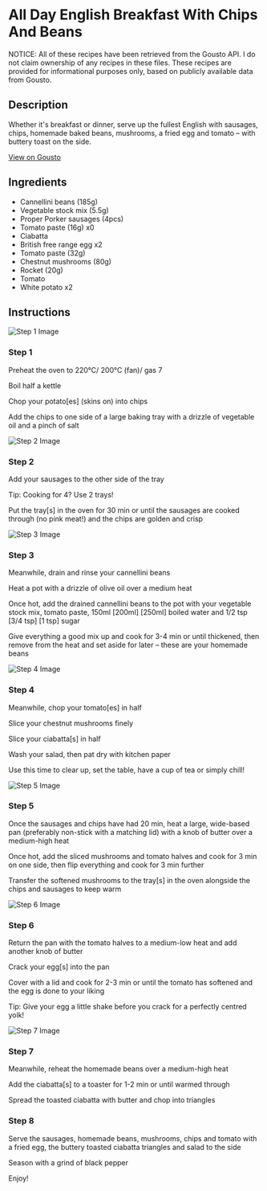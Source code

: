 # All Day English Breakfast With Chips And Beans

NOTICE: All of these recipes have been retrieved from the Gousto API. I do not claim ownership of any recipes in these files. These recipes are provided for informational purposes only, based on publicly available data from Gousto.

## Description

Whether it's breakfast or dinner, serve up the fullest English with sausages, chips, homemade baked beans, mushrooms, a fried egg and tomato – with buttery toast on the side. 

[View on Gousto](https://www.gousto.co.uk/recipes/cookbook/all-day-english-breakfast-with-chips-beans)

## Ingredients

- Cannellini beans (185g)
- Vegetable stock mix (5.5g)
- Proper Porker sausages (4pcs)
- Tomato paste (16g) x0
- Ciabatta
- British free range egg x2
- Tomato paste (32g)
- Chestnut mushrooms (80g)
- Rocket (20g)
- Tomato
- White potato x2

## Instructions

![Step 1 Image](https://production-media.gousto.co.uk/cms/recipe-step-image/step-1-1618243957090-x200.jpg)

### Step 1

Preheat the oven to 220°C/ 200°C (fan)/ gas 7

Boil half a kettle

Chop your potato[es] (skins on) into chips

Add the chips to one side of a large baking tray with a drizzle of vegetable oil and a pinch of salt

![Step 2 Image](https://production-media.gousto.co.uk/cms/recipe-step-image/step-2-1618243962913-x200.jpg)

### Step 2

Add your sausages to the other side of the tray

Tip: Cooking for 4? Use 2 trays!

Put the tray[s] in the oven for 30 min or until the sausages are cooked through (no pink meat!) and the chips are golden and crisp

![Step 3 Image](https://production-media.gousto.co.uk/cms/recipe-step-image/step-7-1707820911180-x200.jpg)

### Step 3

Meanwhile, drain and rinse your cannellini beans

Heat a pot with a drizzle of olive oil over a medium heat

Once hot, add the drained cannellini beans to the pot with your vegetable stock mix, tomato paste, 150ml<span class="text-purple"> [200ml] </span><span class="text-danger">[250ml]</span> boiled water and 1/2 tsp <span class="text-purple">[3/4 tsp]</span> <span class="text-danger">[1 tsp] </span>sugar

Give everything a good mix up and cook for 3-4 min or until thickened, then remove from the heat and set aside for later – these are your homemade beans

![Step 4 Image](https://production-media.gousto.co.uk/cms/recipe-step-image/step-3-1707820852125-x200.jpg)

### Step 4

Meanwhile, chop your tomato[es] in half

Slice your chestnut mushrooms finely

Slice your ciabatta[s] in half

Wash your salad, then pat dry with kitchen paper

Use this time to clear up, set the table, have a cup of tea or simply chill!

![Step 5 Image](https://production-media.gousto.co.uk/cms/recipe-step-image/Step-5-1707820809373-x200.jpg)

### Step 5

Once the sausages and chips have had 20 min, heat a large, wide-based pan (preferably non-stick with a matching lid) with a knob of butter over a medium-high heat

Once hot, add the sliced mushrooms and tomato halves and cook for 3 min on one side, then flip everything and cook for 3 min further

Transfer the softened mushrooms to the tray[s] in the oven alongside the chips and sausages to keep warm

![Step 6 Image](https://production-media.gousto.co.uk/cms/recipe-step-image/Step-6-1707820816350-x200.jpg)

### Step 6

Return the pan with the tomato halves to a medium-low heat and add another knob of butter

Crack your egg[s] into the pan

Cover with a lid and cook for 2-3 min or until the tomato has softened and the egg is done to your liking

Tip: Give your egg a little shake before you crack for a perfectly centred yolk!

![Step 7 Image](https://production-media.gousto.co.uk/cms/recipe-step-image/step-6-copy-1707820929447-x200.jpg)

### Step 7

Meanwhile, reheat the homemade beans over a medium-high heat

Add the ciabatta[s] to a toaster for 1-2 min or until warmed through

Spread the toasted ciabatta with butter and chop into triangles

### Step 8

Serve the sausages, homemade beans, mushrooms, chips and tomato with a fried egg, the buttery toasted ciabatta triangles and salad to the side

Season with a grind of black pepper

Enjoy!

